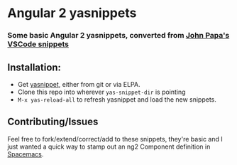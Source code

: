 # Angular 2 yasnippets

### Some basic Angular 2 yasnippets, converted from [John Papa's VSCode snippets](https://github.com/johnpapa/vscode-angular2-snippets)

## Installation:
- Get [yasnippet](https://github.com/capitaomorte/yasnippet), either from git or via ELPA.
- Clone this repo into wherever `yas-snippet-dir`  is pointing
- `M-x yas-reload-all` to refresh yasnippet and load the new snippets.

## Contributing/Issues
Feel free to fork/extend/correct/add to these snippets, they're basic and I just wanted a quick way to stamp out an ng2 Component definition in [Spacemacs](http://spacemacs.org/).
